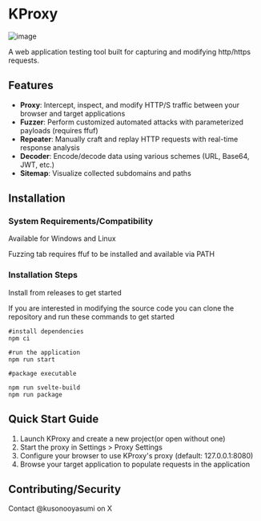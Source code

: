# KProxy
![image](https://github.com/user-attachments/assets/022d9a59-1636-48ef-bc3e-a7596a8ddde8)

A web application testing tool built for capturing and modifying http/https requests.

## Features

- **Proxy**: Intercept, inspect, and modify HTTP/S traffic between your browser and target applications
- **Fuzzer**: Perform customized automated attacks with parameterized payloads (requires ffuf)
- **Repeater**: Manually craft and replay HTTP requests with real-time response analysis
- **Decoder**: Encode/decode data using various schemes (URL, Base64, JWT, etc.)
- **Sitemap**: Visualize collected subdomains and paths

## Installation

### System Requirements/Compatibility

Available for Windows and Linux

Fuzzing tab requires ffuf to be installed and available via PATH

### Installation Steps

Install from releases to get started

If you are interested in modifying the source code you can clone the repository and run these commands to get started

```
#install dependencies
npm ci

#run the application
npm run start

#package executable

npm run svelte-build
npm run package
```

## Quick Start Guide

1. Launch KProxy and create a new project(or open without one)
2. Start the proxy in Settings > Proxy Settings
3. Configure your browser to use KProxy's proxy (default: 127.0.0.1:8080)
4. Browse your target application to populate requests in the application

## Contributing/Security

Contact @kusonooyasumi on X

